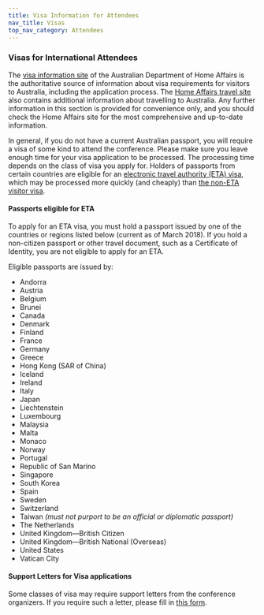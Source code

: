 ```yaml
---
title: Visa Information for Attendees
nav_title: Visas
top_nav_category: Attendees
---
```


### Visas for International Attendees

The [visa information site](http://www.homeaffairs.gov.au/trav/visi/visi) of the Australian Department of Home Affairs is the authoritative source of information about visa requirements for visitors to Australia, including the application process. The [Home Affairs travel site](http://www.homeaffairs.gov.au/trav/) also contains additional information about travelling to Australia. Any further information in this section is provided for convenience only, and you should check the Home Affairs site for the most comprehensive and up-to-date information.

In general, if you do not have a current Australian passport, you will require a visa of some kind to attend the conference. Please make sure you leave enough time for your visa application to be processed. The processing time depends on the class of visa you apply for.
Holders of passports from certain countries are eligible for an [electronic travel authority (ETA) visa](http://www.homeaffairs.gov.au/trav/visa-1/601-), which may be processed more quickly (and cheaply) than [the non-ETA visitor visa](http://www.homeaffairs.gov.au/trav/visa-1/600-).

#### Passports eligible for ETA 

To apply for an ETA visa, you must hold a passport issued by one of the countries or regions listed below (current as of March 2018). If you hold a non-citizen passport or other travel document, such as a Certificate of Identity, you are not eligible to apply for an ETA.

Eligible passports are issued by:

- Andorra
- Austria
- Belgium
- Brunei
- Canada
- Denmark
- Finland
- France
- Germany
- Greece
- Hong Kong (SAR of China)
- Iceland
- Ireland
- Italy
- Japan
- Liechtenstein
- Luxembourg
- Malaysia
- Malta
- Monaco
- Norway
- Portugal
- Republic of San Marino
- Singapore
- South Korea
- Spain
- Sweden
- Switzerland
- Taiwan _(must not purport to be an official or diplomatic passport)_
- The Netherlands
- United Kingdom—British Citizen
- United Kingdom—British National (Overseas)
- United States
- Vatican City

#### Support Letters for Visa applications

Some classes of visa may require support letters from the conference organizers. If you require such a letter, please fill in [this form](https://icmsaust.eventsair.com/acl-2018/online-letter-visa-request).

